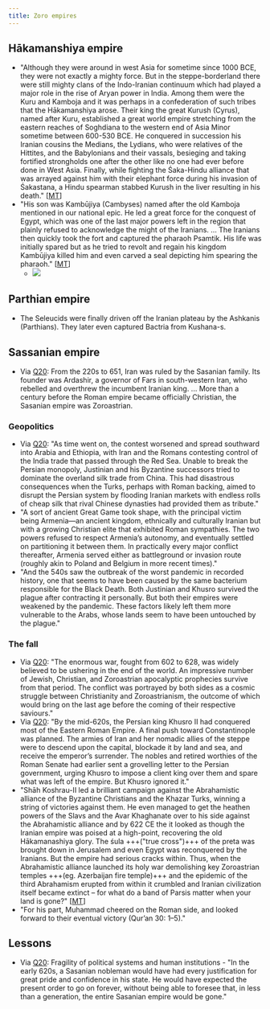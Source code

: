 ```yaml
---
title: Zoro empires
---
```


## Hākamanshiya empire
- "Although they were around in west Asia for sometime since 1000 BCE, they were not exactly a mighty force. But in the steppe-borderland there were still mighty clans of the Indo-Iranian continuum which had played a major role in the rise of Aryan power in India. Among them were the Kuru and Kamboja and it was perhaps in a confederation of such tribes that the Hākamanshiya arose. Their king the great Kurush (Cyrus), named after Kuru, established a great world empire stretching from the eastern reaches of Soghdiana to the western end of Asia Minor sometime between 600-530 BCE. He conquered in succession his Iranian cousins the Medians, the Lydians, who were relatives of the Hittites, and the Babylonians and their vassals, besieging and taking fortified strongholds one after the other like no one had ever before done in West Asia. Finally, while fighting the Śaka-Hindu alliance that was arrayed against him with their elephant force during his invasion of Śakastana, a Hindu spearman stabbed Kurush in the liver resulting in his death." \[[MT](https://manasataramgini.wordpress.com/2017/11/07/of-lives-of-men-of-times-of-men-i/)\]
- "His son was Kambūjiya (Cambyses) named after the old Kamboja mentioned in our national epic. He led a great force for the conquest of Egypt, which was one of the last major powers left in the region that plainly refused to acknowledge the might of the Iranians.  … The Iranians then quickly took the fort and captured the pharaoh Psamtik. His life was initially spared but as he tried to revolt and regain his kingdom Kambūjiya killed him and even carved a seal depicting him spearing the pharaoh." \[[MT](https://manasataramgini.wordpress.com/2017/11/07/of-lives-of-men-of-times-of-men-i/)\]
    - [![](https://i.imgur.com/lnTufx2.jpg)](https://i.imgur.com/lnTufx2.jpg)

## Parthian empire
- The Seleucids were finally driven off the Iranian plateau by the Ashkanis (Parthians). They later even captured Bactria from Kushana-s. 

## Sassanian empire
- Via [Q20](https://quillette.com/2020/07/31/lessons-from-the-last-empire-of-iran/): From the 220s to 651, Iran was ruled by the Sasanian family. Its founder was Ardashir, a governor of Fars in south-western Iran, who rebelled and overthrew the incumbent Iranian king. ... More than a century before the Roman empire became officially Christian, the Sasanian empire was Zoroastrian.

### Geopolitics
- Via [Q20](https://quillette.com/2020/07/31/lessons-from-the-last-empire-of-iran/): "As time went on, the contest worsened and spread southward into Arabia and Ethiopia, with Iran and the Romans contesting control of the India trade that passed through the Red Sea. Unable to break the Persian monopoly, Justinian and his Byzantine successors tried to dominate the overland silk trade from China. This had disastrous consequences when the Turks, perhaps with Roman backing, aimed to disrupt the Persian system by flooding Iranian markets with endless rolls of cheap silk that rival Chinese dynasties had provided them as tribute."
- "A sort of ancient Great Game took shape, with the principal victim being Armenia—an ancient kingdom, ethnically and culturally Iranian but with a growing Christian elite that exhibited Roman sympathies. The two powers refused to respect Armenia’s autonomy, and eventually settled on partitioning it between them. In practically every major conflict thereafter, Armenia served either as battleground or invasion route (roughly akin to Poland and Belgium in more recent times)."
- "And the 540s saw the outbreak of the worst pandemic in recorded history, one that seems to have been caused by the same bacterium responsible for the Black Death. Both Justinian and Khusro survived the plague after contracting it personally. But both their empires were weakened by the pandemic. These factors likely left them more vulnerable to the Arabs, whose lands seem to have been untouched by the plague."

### The fall
- Via [Q20](https://quillette.com/2020/07/31/lessons-from-the-last-empire-of-iran/): "The enormous war, fought from 602 to 628, was widely believed to be ushering in the end of the world. An impressive number of Jewish, Christian, and Zoroastrian apocalyptic prophecies survive from that period. The conflict was portrayed by both sides as a cosmic struggle between Christianity and Zoroastrianism, the outcome of which would bring on the last age before the coming of their respective saviours."
- Via [Q20](https://quillette.com/2020/07/31/lessons-from-the-last-empire-of-iran/): "By the mid-620s, the Persian king Khusro II had conquered most of the Eastern Roman Empire. A final push toward Constantinople was planned. The armies of Iran and her nomadic allies of the steppe were to descend upon the capital, blockade it by land and sea, and receive the emperor’s surrender. The nobles and retired worthies of the Roman Senate had earlier sent a grovelling letter to the Persian government, urging Khusro to impose a client king over them and spare what was left of the empire. But Khusro ignored it."
- "Shāh Koshrau-II led a brilliant campaign against the Abrahamistic alliance of the Byzantine Christians and the Khazar Turks, winning a string of victories against them. He even managed to get the heathen powers of the Slavs and the Avar Khaghanate over to his side against the Abrahamistic alliance and by 622 CE the it looked as though the Iranian empire was poised at a high-point, recovering the old Hākamanashiya glory. The śula +++("true cross")+++ of the preta was brought down in Jerusalem and even Egypt was reconquered by the Iranians. But the empire had serious cracks within. Thus, when the Abrahamistic alliance launched its holy war demolishing key Zoroastrian temples +++(eg. Azerbaijan fire temple)+++ and the epidemic of the third Abrahamism erupted from within it crumbled and Iranian civilization itself became extinct – for what do a band of Parsis matter when your land is gone?" \[[MT](https://manasataramgini.wordpress.com/2017/11/07/of-lives-of-men-of-times-of-men-i/)\]
- "For his part, Muhammad cheered on the Roman side, and looked forward to their eventual victory (Qur’an 30: 1–5)."

## Lessons
- Via [Q20](https://quillette.com/2020/07/31/lessons-from-the-last-empire-of-iran/): Fragility of political systems and human institutions - "In the early 620s, a Sasanian nobleman would have had every justification for great pride and confidence in his state. He would have expected the present order to go on forever, without being able to foresee that, in less than a generation, the entire Sasanian empire would be gone."
